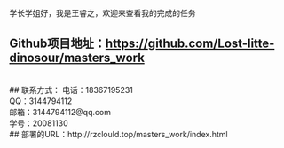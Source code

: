 学长学姐好，我是王睿之，欢迎来查看我的完成的任务
<br>
## Github项目地址：https://github.com/Lost-litte-dinosour/masters_work
<br>
## 联系方式：
        电话：18367195231<br>
        QQ：3144794112<br>
        邮箱：3144794112@qq.com<br>
        学号：20081130
        <br>
## 部署的URL：http://rzclould.top/masters_work/index.html
<br>

